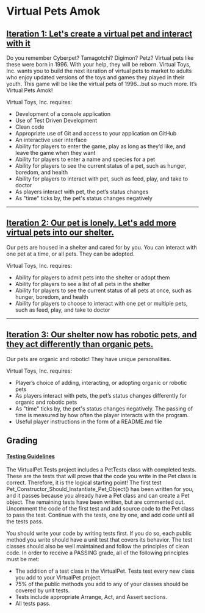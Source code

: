 ﻿# Virtual Pets Amok
## [Iteration 1: Let's create a virtual pet and interact with it](docs/ITERATION1.md)
Do you remember Cyberpet? Tamagotchi? Digimon? Petz? Virtual pets like these were born in 1996. With your help, they will be reborn. Virtual Toys, Inc. wants you to build the next iteration of virtual pets to market to adults who enjoy updated versions of the toys and games they played in their youth.  This game will be like the virtual pets of 1996...but so much more. It’s Virtual Pets Amok!

Virtual Toys, Inc. requires:

- Development of a console application
- Use of Test Driven Development
- Clean code
- Appropriate use of Git and access to your application on GitHub
- An interactive user interface
- Ability for players to enter the game, play as long as they’d like, and leave the game when they want
- Ability for players to enter a name and species for a pet
- Ability for players to see the current status of a pet, such as hunger, boredom, and health
- Ability for players to interact with pet, such as feed, play, and take to doctor
- As players interact with pet, the pet’s status changes
- As "time" ticks by, the pet's status changes negatively

---- 

## [Iteration 2: Our pet is lonely. Let's add more virtual pets into our shelter.](docs/ITERATION1.md)
Our pets are housed in a shelter and cared for by you. You can interact with one pet at a time, or all pets. They can be adopted.

Virtual Toys, Inc. requires:

- Ability for players to admit pets into the shelter or adopt them
- Ability for players to see a list of all pets in the shelter
- Ability for players to see the current status of all pets at once, such as hunger, boredom, and health
- Ability for players to choose to interact with one pet or multiple pets, such as feed, play, and take to doctor

---

## [Iteration 3: Our shelter now has robotic pets, and they act differently than organic pets.](docs/ITERATION1.md)
Our pets are organic and robotic! They have unique personalities.

Virtual Toys, Inc. requires:

- Player’s choice of adding, interacting, or adopting organic or robotic pets
- As players interact with pets, the pet’s status changes differently for organic and robotic pets
- As "time" ticks by, the pet's status changes negatively. The passing of time is measured by how often the player interacts with the program.
- Useful player instructions in the form of a README.md file

## Grading
#### [Testing Guidelines](docs/TESTING.md)
The VirtualPet.Tests project includes a PetTests class with completed tests. These are the tests that will prove that the code you write in the Pet class is correct. Therefore, it is the logical starting point! The first test Pet_Constructor_Should_Instantiate_Pet_Object() has been written for you, and it passes because you already have a Pet class and can create a Pet object. The remaining tests have been written, but are commented out. Uncomment the code of the first test and add source code to the Pet class to pass the test. Continue with the tests, one by one, and add code until all the tests pass. 

You should write your code by writing tests first. If you do so, each public method you write should have a unit test that covers its behavior. The test classes should also be well maintained and follow the principles of clean code. In order to receive a PASSING grade, all of the following principles must be met:

- The addition of a test class in the VirtualPet. Tests test every new class you add to your VirtualPet project.
- 75% of the public methods you add to any of your classes should be covered by unit tests.
- Tests include appropriate Arrange, Act, and Assert sections.
- All tests pass.
